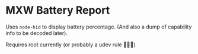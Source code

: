 # MXW Battery Report

Uses `node-hid` to display battery percentage. (And also a dump of capability info to be decoded later).

Requires root currently (or probably a udev rule 🤷🏻‍♂️)
